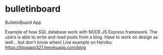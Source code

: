 # bulletinboard
BulletinBoard App
 
Example of how SQL database work with NODE.JS Express framework. 
The users is able to write and read posts from a blog. 
Have to work on design as well... but don't know when)
Live example on Heroku: 
https://blogapp321.herokuapp.com/blog
